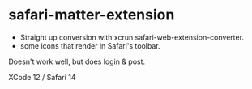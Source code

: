 # safari-matter-extension

* Straight up conversion with xcrun safari-web-extension-converter.
* some icons that render in Safari's toolbar.

Doesn't work well, but does login & post.

XCode 12 / Safari 14
